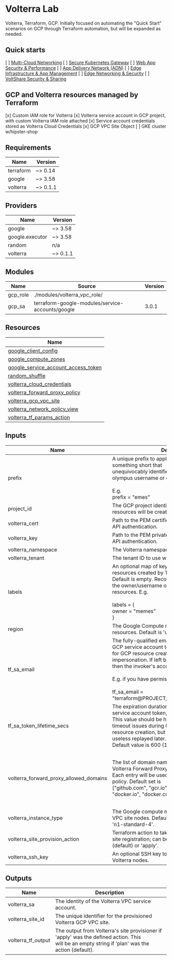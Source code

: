 <!-- spell-checker: ignore volterra markdownlint kubernetes -->
# Volterra Lab

Volterra, Terraform, GCP. Initially focused on automating the "Quick Start"
scenarios on GCP through Terraform automation, but will be expanded as needed.

## Quick starts

[ ] [Multi-Cloud Networking](https://www.volterra.io/docs/quick-start/multi-cloud-networking)
[ ] [Secure Kubernetes Gateway](https://www.volterra.io/docs/quick-start/secure-kubernetes-gateway)
[ ] [Web App Security & Performance](https://www.volterra.io/docs/quick-start/web-app-security-performance)
[ ] [App Delivery Network (ADN)](https://www.volterra.io/docs/quick-start/app-delivery-network)
[ ] [Edge Infrastructure & App Management](https://www.volterra.io/docs/quick-start/infrastructure-and-app-management)
[ ] [Edge Networking & Security](https://www.volterra.io/docs/quick-start/edge-networking-and-security)
[ ] [VoltShare Security & Sharing](https://www.volterra.io/docs/quick-start/volt-share)

## GCP and Volterra resources managed by Terraform

[x] Custom IAM role for Volterra
[x] Volterra service account in GCP project, with custom Volterra IAM role attached
[x] Service account credentials stored as Volterra Cloud Credentials
[x] GCP VPC Site Object
[ ] GKE cluster w/hipster-shop

<!-- markdownlint-disable MD033 MD034 -->
<!-- BEGINNING OF PRE-COMMIT-TERRAFORM DOCS HOOK -->
## Requirements

| Name | Version |
|------|---------|
| terraform | ~> 0.14 |
| google | ~> 3.58 |
| volterra | ~> 0.1.1 |

## Providers

| Name | Version |
|------|---------|
| google | ~> 3.58 |
| google.executor | ~> 3.58 |
| random | n/a |
| volterra | ~> 0.1.1 |

## Modules

| Name | Source | Version |
|------|--------|---------|
| gcp_role | ./modules/volterra_vpc_role/ |  |
| gcp_sa | terraform-google-modules/service-accounts/google | 3.0.1 |

## Resources

| Name |
|------|
| [google_client_config](https://registry.terraform.io/providers/hashicorp/google/latest/docs/data-sources/client_config) |
| [google_compute_zones](https://registry.terraform.io/providers/hashicorp/google/latest/docs/data-sources/compute_zones) |
| [google_service_account_access_token](https://registry.terraform.io/providers/hashicorp/google/latest/docs/data-sources/service_account_access_token) |
| [random_shuffle](https://registry.terraform.io/providers/hashicorp/random/latest/docs/resources/shuffle) |
| [volterra_cloud_credentials](https://registry.terraform.io/providers/volterraedge/volterra/latest/docs/resources/cloud_credentials) |
| [volterra_forward_proxy_policy](https://registry.terraform.io/providers/volterraedge/volterra/latest/docs/resources/forward_proxy_policy) |
| [volterra_gcp_vpc_site](https://registry.terraform.io/providers/volterraedge/volterra/latest/docs/resources/gcp_vpc_site) |
| [volterra_network_policy_view](https://registry.terraform.io/providers/volterraedge/volterra/latest/docs/resources/network_policy_view) |
| [volterra_tf_params_action](https://registry.terraform.io/providers/volterraedge/volterra/latest/docs/resources/tf_params_action) |

## Inputs

| Name | Description | Type | Default | Required |
|------|-------------|------|---------|:--------:|
| prefix | A unique prefix to apply to all resources; should be something short that<br>unequivocably identifies and groups resources. E.g. olympus username or email.<br><br>E.g.<br>prefix = "emes" | `string` | n/a | yes |
| project\_id | The GCP project identifier where the Volterra resources will be created. | `string` | n/a | yes |
| volterra\_cert | Path to the PEM certificate file to use for Volterra API authentication. | `string` | n/a | yes |
| volterra\_key | Path to the PEM private key file to use for Volterra API authentication. | `string` | n/a | yes |
| volterra\_namespace | The Volterra namespace to use for resources. | `string` | n/a | yes |
| volterra\_tenant | The tenant ID to use with Volterra. | `string` | n/a | yes |
| labels | An optional map of key:value labels to apply to resources created by Terraform.<br>Default is empty. Recommended that labels include the owner/username of the<br>resources. E.g.<br><br>labels = {<br>  owner = "memes"<br>} | `map(string)` | <pre>{<br>  "persistence": "delete-at-will"<br>}</pre> | no |
| region | The Google Compute region to use for deployed resources. Default is 'us-central1'. | `string` | `"us-central1"` | no |
| tf\_sa\_email | The fully-qualified email address of the Terraform GCP service account to use<br>for GCP resource creation via account impersonation. If left blank (default)<br>then the invoker's account will be used.<br><br>E.g. if you have permissions to impersonate:<br><br>tf\_sa\_email = "terraform@PROJECT\_ID.iam.gserviceaccount.com" | `string` | `""` | no |
| tf\_sa\_token\_lifetime\_secs | The expiration duration for the Terraform GCP service account token, in seconds.<br>This value should be high enough to prevent token timeout issues during GCP<br>resource creation, but short enough that the token is useless replayed later.<br>Default value is 600 (10 mins). | `number` | `600` | no |
| volterra\_forward\_proxy\_allowed\_domains | The list of domain names that will be allowed via Volterra Forward Proxy policy.<br>Each entry will be used as an exact match in the policy. Default set is<br>["github.com", "gcr.io", "storage.googleapis.com", "docker.io", "docker.com", "amazonaws.com"]. | `list(string)` | <pre>[<br>  "github.com",<br>  "gcr.io",<br>  "storage.googleapis.com",<br>  "docker.io",<br>  "docker.com",<br>  "amazonaws.com"<br>]</pre> | no |
| volterra\_instance\_type | The Google compute machine type to use for GCP VPC site nodes. Default is<br>'n1-standard-4'. | `string` | `"n1-standard-4"` | no |
| volterra\_site\_provision\_action | Terraform action to take on successful GCP VPC site registration; can be 'plan'<br>(default) or 'apply'. | `string` | `"plan"` | no |
| volterra\_ssh\_key | An optional SSH key to use for accessing the Volterra nodes. | `string` | `""` | no |

## Outputs

| Name | Description |
|------|-------------|
| volterra\_sa | The identity of the Volterra VPC service account. |
| volterra\_site\_id | The unique identifier for the provisioned Volterra GCP VPC site. |
| volterra\_tf\_output | The output from Volterra's site provisioner if 'apply' was the defined action. This<br>will be an empty string if 'plan' was the action (default). |
<!-- END OF PRE-COMMIT-TERRAFORM DOCS HOOK -->
<!-- markdownlint-enable MD033 MD034 -->
